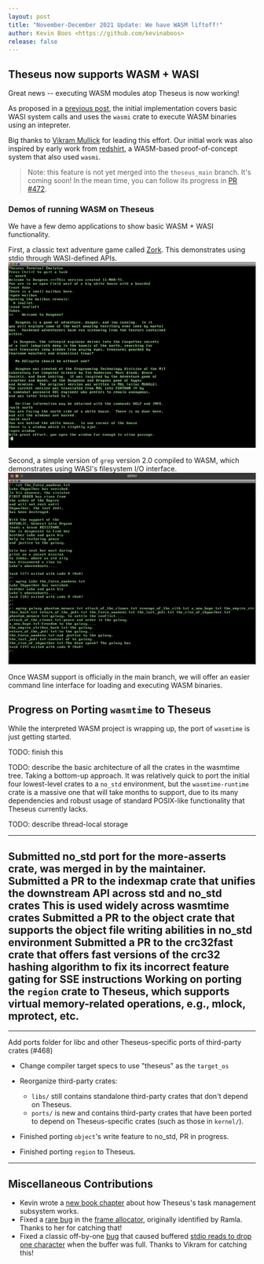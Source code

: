 ```yaml
---
layout: post
title: "November-December 2021 Update: We have WASM liftoff!"
author: Kevin Boos <https://github.com/kevinaboos>
release: false
---
```


## Theseus now supports WASM + WASI

Great news -- executing WASM modules atop Theseus is now working! 

As proposed in a [previous post](2021-11-01-October-Update-WASM.md), the initial implementation covers basic WASI system calls and uses the `wasmi` crate to execute WASM binaries using an intepreter.

Big thanks to [Vikram Mullick](https://github.com/vikrammullick) for leading this effort. Our initial work was also inspired by early work from [redshirt](https://github.com/tomaka/redshirt), a WASM-based proof-of-concept system that also used `wasmi`.

> Note: this feature is not yet merged into the `theseus_main` branch. It's coming soon!
> In the mean time, you can follow its progress in [PR #472](https://github.com/theseus-os/Theseus/pull/472).


### Demos of running WASM on Theseus

We have a few demo applications to show basic WASM + WASI functionality. 

First, a classic text adventure game called [Zork](https://en.wikipedia.org/wiki/Zork#Zork_and_Dungeon). This demonstrates using stdio through WASI-defined APIs.
![zork](/images/2021-posts/wzork.png)

Second, a simple version of `grep` version 2.0 compiled to WASM, which demonstrates using WASI's filesystem I/O interface.
![grep](/images/2021-posts/wgrep.png)

Once WASM support is officially in the main branch, we will offer an easier command line interface for loading and executing WASM binaries.

## Progress on Porting `wasmtime` to Theseus
While the interpreted WASM project is wrapping up, the port of `wasmtime` is just getting started.

TODO: finish this

TODO: describe the basic architecture of all the crates in the wasmtime tree. Taking a bottom-up approach. It was relatively quick to port the initial four lowest-level crates to a `no_std` environment, but the `wasmtime-runtime` crate is a massive one that will take months to support, due to its many dependencies and robust usage of standard POSIX-like functionality that Theseus currently lacks.


TODO: describe thread-local storage


------------------------
Submitted no_std port for the more-asserts crate, was merged in by the maintainer.
Submitted a PR to the indexmap crate that unifies the downstream API across std and no_std crates
This is used widely across wasmtime crates
Submitted a PR to the object crate that supports the object file writing abilities in no_std environment
Submitted a PR to the crc32fast crate that offers fast versions of the crc32 hashing algorithm to fix its incorrect feature gating for SSE instructions
Working on porting the `region` crate to Theseus, which supports virtual memory-related operations, e.g., mlock, mprotect, etc.
---------------------------


--------------------------------------
Add ports folder for libc and other Theseus-specific ports of third-party crates (#468)

* Change compiler target specs to use "theseus" as the `target_os`

* Reorganize third-party crates:
    * `libs/` still contains standalone third-party crates that don't depend on Theseus.
    * `ports/` is new and contains third-party crates that have been ported to depend on Theseus-specific crates (such as those in `kernel/`).

* Finished porting `object`'s write feature to no_std, PR in progress.

* Finished porting `region` to Theseus.
-----------------------------

## Miscellaneous Contributions
* Kevin wrote a [new book chapter](https://www.theseus-os.com/Theseus/book/subsystems/task.html) about how Theseus's task management subsystem works.
* Fixed a [rare bug](https://github.com/theseus-os/Theseus/issues/451) in the [frame allocator](https://github.com/theseus-os/Theseus/pull/456), originally identified by Ramla. Thanks to her for catching that!
* Fixed a classic off-by-one [bug](https://github.com/theseus-os/Theseus/issues/473) that caused buffered [stdio reads to drop one character](https://github.com/theseus-os/Theseus/commit/983532ac6dc6d7ccd69faf5c62f38e3b9760c4d6) when the buffer was full. Thanks to Vikram for catching this!
